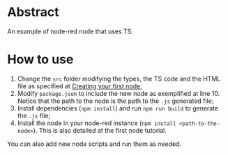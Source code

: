 # Abstract

An example of node-red node that uses TS.

# How to use

1. Change the `src` folder modifying the types, the TS code and the HTML file as specified at [Creating your first node](https://nodered.org/docs/creating-nodes/first-node#creating-a-simple-node);
2. Modify `package.json` to include the new node as exemplified at line 10. Notice that the path to the node is the path to the `.js` generated file;
3. Install dependencies (`npm install`) and run `npm run build` to generate the `.js` file;
4. Install the node in your node-red instance (`npm install <path-to-the-node>`). This is also detailed at the first node tutorial.

You can also add new node scripts and run them as needed.
